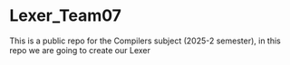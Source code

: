 # Lexer_Team07
This is a public repo for the Compilers subject (2025-2 semester), in this repo we are going to create our Lexer
